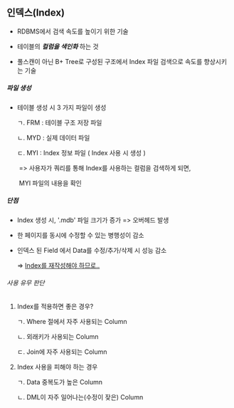 ## 인덱스(Index)



- RDBMS에서 검색 속도를 높이기 위한 기술

- 테이블의 ***컬럼을 색인화*** 하는 것
- 풀스캔이 아닌 B+ Tree로 구성된 구조에서 Index 파일 검색으로 속도를 향상시키는 기술



##### 파일 생성

- 테이블 생성 시 3 가지 파일이 생성

  ㄱ. FRM : 테이블 구조 저장 파일

  ㄴ. MYD : 실제 데이터 파일

  ㄷ. MYI : Index 정보 파일 ( Index 사용 시 생성 )

  ​               => 사용자가 쿼리를 통해 Index를 사용하는 컬럼을 검색하게 되면,

  ​                     MYI 파일의 내용을 확인



##### 단점

- Index 생성 시, '.mdb' 파일 크기가 증가 => 오버헤드 발생

- 한 페이지를 동시에 수정할 수 있는 병행성이 감소

- 인덱스 된 Field 에서 Data를 수정/추가/삭제 시 성능 감소

  => <u>Index를 재작성해야 하므로..</u>



###### 사용 유무 판단

1. Index를 적용하면 좋은 경우?

   ㄱ. Where 절에서 자주 사용되는 Column

   ㄴ. 외래키가 사용되는 Column

   ㄷ. Join에 자주 사용되는 Column



2. Index 사용을 피해야 하는 경우

   ㄱ. Data 중복도가 높은 Column

   ㄴ. DML이 자주 일어나는(수정이 잦은) Column